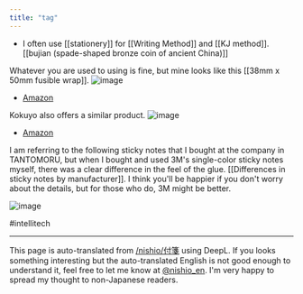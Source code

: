```yaml
---
title: "tag"
---
```


- I often use [[stationery]] for [[Writing Method]] and [[KJ method]]. [[bujian (spade-shaped bronze coin of ancient China)]]


Whatever you are used to using is fine, but mine looks like this [[38mm x 50mm fusible wrap]].
![image](https://gyazo.com/6e105a187ecc088421faec17da80e4ff/thumb/1000)
- [Amazon](https://amzn.to/2NZeZaM)

Kokuyo also offers a similar product.
![image](https://gyazo.com/ac622f97df9a95d5f90d0dc51e38acc4/thumb/1000)
- [Amazon](https://amzn.to/2JDkYQI)

I am referring to the following sticky notes that I bought at the company in TANTOMORU, but when I bought and used 3M's single-color sticky notes myself, there was a clear difference in the feel of the glue.  [[Differences in sticky notes by manufacturer]].
I think you'll be happier if you don't worry about the details, but for those who do, 3M might be better.

![image](https://gyazo.com/1135d83e6d624b64de67e5ad1778a4b7/thumb/1000)


#intellitech

---
This page is auto-translated from [/nishio/付箋](https://scrapbox.io/nishio/付箋) using DeepL. If you looks something interesting but the auto-translated English is not good enough to understand it, feel free to let me know at [@nishio_en](https://twitter.com/nishio_en). I'm very happy to spread my thought to non-Japanese readers.